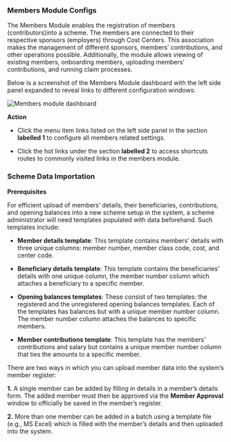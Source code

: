 ### Members Module Configs

The Members Module enables the registration of members (contributors)into a scheme. The members are connected to their respective sponsors (employers) through Cost Centers. This association makes the management of different sponsors, members’ contributions, and other operations possible. Additionally, the module allows viewing of existing members, onboarding members, uploading members’ contributions, and running claim processes. 

Below is a screenshot of the Members Module dashboard with the left side panel expanded to reveal links to different configuration windows:


<img  alt="Members module dashboard " width="95%" height="auto"  class="center"  src="![img](/img/media3/memberslinks.png)">


**Action**

-	Click the menu item links listed on the left side panel in the section **labelled 1** to configure all members related settings.

-	Click the hot links under the section **labelled 2** to access shortcuts routes to commonly visited links in the members module.


### Scheme Data Importation

**Prerequisites**

For efficient upload of members’ details, their beneficiaries, contributions, and opening balances into a new scheme setup in the system, a scheme administrator will need templates populated with data beforehand. Such templates include:  

-	**Member details template**: This template contains members’ details with three unique columns: member number, member class code, cost, and center code.

-	**Beneficiary details template**: This template contains the beneficiaries’ details with one unique column, the member number column which attaches a beneficiary to a specific member.

-	**Opening balances templates**: These consist of two templates: the registered and the unregistered opening balances templates. Each of the templates has balances but with a unique member number column. The member number column attaches the balances to specific members.

-	**Member contributions template**: This template has the members’ contributions and salary but contains a unique member number column that ties the amounts to a specific member.


There are two ways in which you can upload member data into the system’s member register:

**1.**	A single member can be added by filling in details in a member’s details form. The added member must then be approved via the **Member Approval** window to officially be saved in the member’s register.

**2.**	More than one member can be added in a batch using a template file (e.g., MS Excel) which is filled with the member’s details and then uploaded into the system. 